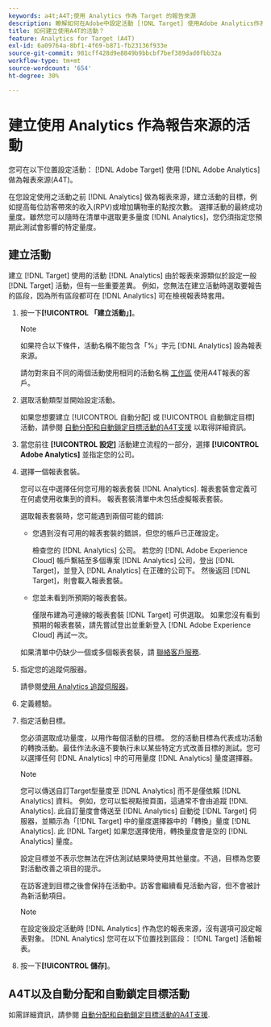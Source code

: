 ```yaml
---
keywords: a4t;A4T;使用 Analytics 作為 Target 的報告來源
description: 瞭解如何在Adobe中設定活動 [!DNL Target] 使用Adobe Analytics作為報表來源(A4T)的報表套裝。
title: 如何建立使用A4T的活動？
feature: Analytics for Target (A4T)
exl-id: 6a09764a-8bf1-4f69-b871-fb23136f933e
source-git-commit: 981cff428d9e8849b9bbcbf7bef389dad0fbb32a
workflow-type: tm+mt
source-wordcount: '654'
ht-degree: 30%

---
```


# 建立使用 Analytics 作為報告來源的活動

您可在以下位置設定活動： [!DNL Adobe Target] 使用 [!DNL Adobe Analytics] 做為報表來源(A4T)。

在您設定使用之活動之前 [!DNL Analytics] 做為報表來源，建立活動的目標，例如提高每位訪客帶來的收入(RPV)或增加購物車的點按次數。 選擇活動的最終成功量度。雖然您可以隨時在清單中選取更多量度 [!DNL Analytics]，您仍須指定您預期此測試會影響的特定量度。

## 建立活動

建立 [!DNL Target] 使用的活動 [!DNL Analytics] 由於報表來源類似於設定一般 [!DNL Target] 活動，但有一些重要差異。 例如，您無法在建立活動時選取要報告的區段，因為所有區段都可在 [!DNL Analytics] 可在檢視報表時套用。

1. 按一下&#x200B;**[!UICONTROL 「建立活動」]**。

   >[!NOTE]
   >
   >如果符合以下條件，活動名稱不能包含「%」字元 [!DNL Analytics] 設為報表來源。
   >
   >請勿對來自不同的兩個活動使用相同的活動名稱 [工作區](/help/main/administrating-target/c-user-management/property-channel/property-channel.md) 使用A4T報表的客戶。

1. 選取活動類型並開始設定活動。

   如果您想要建立 [!UICONTROL 自動分配] 或 [!UICONTROL 自動鎖定目標] 活動，請參閱 [自動分配和自動鎖定目標活動的A4T支援](/help/main/c-integrating-target-with-mac/a4t/a4t-at-aa.md) 以取得詳細資訊。

1. 當您前往 **[!UICONTROL 設定]** 活動建立流程的一部分，選擇 **[!UICONTROL Adobe Analytics]** 並指定您的公司。
1. 選擇一個報表套裝。

   您可以在中選擇任何您可用的報表套裝 [!DNL Analytics]. 報表套裝會定義可在何處使用收集到的資料。 報表套裝清單中未包括虛擬報表套裝。

   選取報表套裝時，您可能遇到兩個可能的錯誤:

   * 您遇到沒有可用的報表套裝的錯誤，但您的帳戶已正確設定。

     檢查您的 [!DNL Analytics] 公司。 若您的 [!DNL Adobe Experience Cloud] 帳戶繫結至多個專案 [!DNL Analytics] 公司，登出 [!DNL Target]，並登入 [!DNL Analytics] 在正確的公司下。 然後返回 [!DNL Target]，則會載入報表套裝。

   * 您並未看到所預期的報表套裝。

     僅限布建為可連線的報表套裝 [!DNL Target] 可供選取。 如果您沒有看到預期的報表套裝，請先嘗試登出並重新登入 [!DNL Adobe Experience Cloud] 再試一次。

   如果清單中仍缺少一個或多個報表套裝，請 [聯絡客戶服務](/help/main/cmp-resources-and-contact-information.md#reference_ACA3391A00EF467B87930A450050077C).

1. 指定您的追蹤伺服器。

   請參閱[使用 Analytics 追蹤伺服器](/help/main/c-integrating-target-with-mac/a4t/analytics-tracking-server.md#task_72077BA7E93C4A65A715A18F32228823)。

1. 定義體驗。
1. 指定活動目標。

   您必須選取成功量度，以用作每個活動的目標。 您的活動目標為代表成功活動的轉換活動。最佳作法永遠不要執行未以某些特定方式改善目標的測試。您可以選擇任何 [!DNL Analytics] 中的可用量度 [!DNL Analytics] 量度選擇器。

   >[!NOTE]
   >
   >您可以傳送自訂Target型量度至 [!DNL Analytics] 而不是僅依賴 [!DNL Analytics] 資料。 例如，您可以監視點按頁面，這通常不會由追蹤 [!DNL Analytics]. 此自訂量度會傳送至 [!DNL Analytics] 自動從 [!DNL Target] 伺服器，並顯示為「[!DNL Target] 中的量度選擇器中的「轉換」量度 [!DNL Analytics]. 此 [!DNL Target] 如果您選擇使用，轉換量度會是空的 [!DNL Analytics] 量度。

   設定目標並不表示您無法在評估測試結果時使用其他量度。不過，目標為您要對活動改善之項目的提示。

   在訪客達到目標之後會保持在活動中。訪客會繼續看見活動內容，但不會被計為新活動項目。

   >[!NOTE]
   >
   >在設定後設定活動時 [!DNL Analytics] 作為您的報表來源，沒有選項可設定報表對象。 [!DNL Analytics] 您可在以下位置找到區段： [!DNL Target] 活動報表。

1. 按一下&#x200B;**[!UICONTROL 儲存]**。

## A4T以及自動分配和自動鎖定目標活動

如需詳細資訊，請參閱 [自動分配和自動鎖定目標活動的A4T支援](/help/main/c-integrating-target-with-mac/a4t/a4t-at-aa.md).
